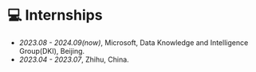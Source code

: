 # 💻 Internships

- *2023.08 - 2024.09(now)*, Microsoft, Data Knowledge and Intelligence Group(DKI), Beijing.
- *2023.04 - 2023.07*, Zhihu, China.
